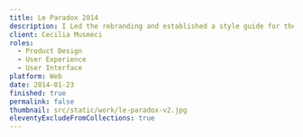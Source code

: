 ```yaml
---
title: Le Paradox 2014
description: I Led the rebranding and established a style guide for the main product used by over 150K monthly users.
client: Cecilia Musmeci
roles:
  - Product Design
  - User Experience
  - User Interface
platform: Web
date: 2014-01-23
finished: true
permalink: false
thumbnail: src/static/work/le-paradox-v2.jpg
eleventyExcludeFromCollections: true
---
```

